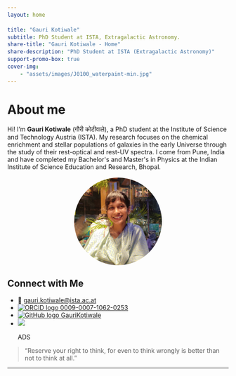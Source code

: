 ```yaml
---
layout: home

title: "Gauri Kotiwale"
subtitle: PhD Student at ISTA, Extragalactic Astronomy.
share-title: "Gauri Kotiwale - Home"
share-description: "PhD Student at ISTA (Extragalactic Astronomy)"
support-promo-box: true
cover-img:
    - "assets/images/J0100_waterpaint-min.jpg"
---
```


# About me

Hi! I’m **Gauri Kotiwale** (गौरी कोटीवाले), a PhD student at the Institute of Science and Technology Austria (ISTA). My research focuses on the chemical enrichment and stellar populations of galaxies in the early Universe through the study of their rest-optical and rest-UV spectra. I come from Pune, India and have completed my Bachelor's and Master's in Physics at the Indian Institute of Science Education and Research, Bhopal.

<img src="assets/images/profile_picture_Gauri_compressed.jpeg" alt="Gauri Kotiwale" style="width: 200px; height: 200px; border-radius: 50%; object-fit: cover; display: block; margin: 1rem auto;">



## Connect with Me

- 📧 [gauri.kotiwale@ista.ac.at](mailto:gauri.kotiwale@ista.ac.at)
- [![ORCID logo](https://orcid.org/sites/default/files/images/orcid_16x16.png) 0009-0007-1062-0253](https://orcid.org/0009-0007-1062-0253)
- [![GitHub logo](https://upload.wikimedia.org/wikipedia/commons/thumb/9/91/Octicons-mark-github.svg/16px-Octicons-mark-github.svg.png) GauriKotiwale](https://github.com/Gauri0002)
- [<img src="https://ui.adsabs.harvard.edu/styles/img/transparent_logo.svg" width="25"/>](https://ui.adsabs.harvard.edu/search/fl=identifier%2C%5Bcitations%5D%2Cabstract%2Cauthor%2Cbook_author%2Corcid_pub%2Cpublisher%2Corcid_user%2Corcid_other%2Cbibcode%2Ccitation_count%2Ccomment%2Cdoi%2Cid%2Ckeyword%2Cpage%2Cproperty%2Cpub%2Cpub_raw%2Cpubdate%2Cpubnote%2Cread_count%2Ctitle%2Cvolume%2Cdatabase%2Clinks_data%2Cesources%2Cdata%2Ccitation_count_norm%2Cemail%2Cdoctype&fq=%7B!type%3Daqp%20v%3D%24fq_database%7D&fq_database=(database%3Aastronomy%20OR%20database%3Aphysics)&q=%20author%3A%22Kotiwale%2C%20Gauri%22&rows=25&sort=date%20desc%2C%20bibcode%20desc&start=0&p_=0)<p class="text">ADS</p>


> “Reserve your right to think, for even to think wrongly is better than not to think at all.”

---
